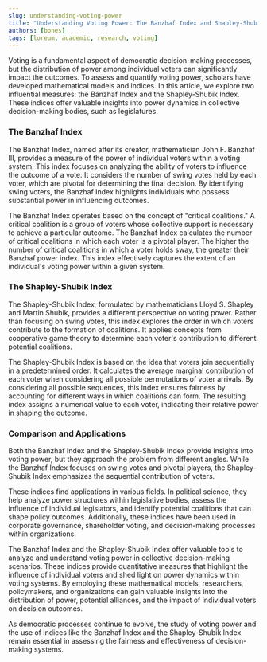 ```yaml
---
slug: understanding-voting-power
title: "Understanding Voting Power: The Banzhaf Index and Shapley-Shubik Index"
authors: [bones]
tags: [loreum, academic, research, voting]
---
```


Voting is a fundamental aspect of democratic decision-making processes, but the distribution of power among individual voters can significantly impact the outcomes. To assess and quantify voting power, scholars have developed mathematical models and indices. In this article, we explore two influential measures: the Banzhaf Index and the Shapley-Shubik Index. These indices offer valuable insights into power dynamics in collective decision-making bodies, such as legislatures.
<!-- truncate -->

<h3>The Banzhaf Index</h3>
The Banzhaf Index, named after its creator, mathematician John F. Banzhaf III, provides a measure of the power of individual voters within a voting system. This index focuses on analyzing the ability of voters to influence the outcome of a vote. It considers the number of swing votes held by each voter, which are pivotal for determining the final decision. By identifying swing voters, the Banzhaf Index highlights individuals who possess substantial power in influencing outcomes.

The Banzhaf Index operates based on the concept of "critical coalitions." A critical coalition is a group of voters whose collective support is necessary to achieve a particular outcome. The Banzhaf Index calculates the number of critical coalitions in which each voter is a pivotal player. The higher the number of critical coalitions in which a voter holds sway, the greater their Banzhaf power index. This index effectively captures the extent of an individual's voting power within a given system.

<h3>The Shapley-Shubik Index</h3>
The Shapley-Shubik Index, formulated by mathematicians Lloyd S. Shapley and Martin Shubik, provides a different perspective on voting power. Rather than focusing on swing votes, this index explores the order in which voters contribute to the formation of coalitions. It applies concepts from cooperative game theory to determine each voter's contribution to different potential coalitions.

The Shapley-Shubik Index is based on the idea that voters join sequentially in a predetermined order. It calculates the average marginal contribution of each voter when considering all possible permutations of voter arrivals. By considering all possible sequences, this index ensures fairness by accounting for different ways in which coalitions can form. The resulting index assigns a numerical value to each voter, indicating their relative power in shaping the outcome.

<h3>Comparison and Applications</h3>
Both the Banzhaf Index and the Shapley-Shubik Index provide insights into voting power, but they approach the problem from different angles. While the Banzhaf Index focuses on swing votes and pivotal players, the Shapley-Shubik Index emphasizes the sequential contribution of voters.


These indices find applications in various fields. In political science, they help analyze power structures within legislative bodies, assess the influence of individual legislators, and identify potential coalitions that can shape policy outcomes. Additionally, these indices have been used in corporate governance, shareholder voting, and decision-making processes within organizations.

The Banzhaf Index and the Shapley-Shubik Index offer valuable tools to analyze and understand voting power in collective decision-making scenarios. These indices provide quantitative measures that highlight the influence of individual voters and shed light on power dynamics within voting systems. By employing these mathematical models, researchers, policymakers, and organizations can gain valuable insights into the distribution of power, potential alliances, and the impact of individual voters on decision outcomes.

As democratic processes continue to evolve, the study of voting power and the use of indices like the Banzhaf Index and the Shapley-Shubik Index remain essential in assessing the fairness and effectiveness of decision-making systems.